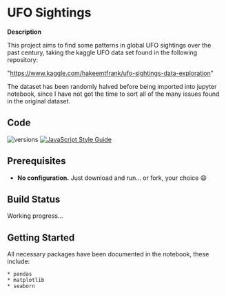 # UFO Sightings

**Description**

This project aims to find some patterns in global UFO sightings over the past century, 
taking the kaggle UFO data set found in the following repository: 

"https://www.kaggle.com/hakeemtfrank/ufo-sightings-data-exploration"

The dataset has been randomly halved before being imported into jupyter notebook, since
I have not got the time to sort all of the many issues found in the original dataset.
 
## Code

![versions](https://img.shields.io/pypi/pyversions/pybadges.svg)
[![JavaScript Style Guide](https://img.shields.io/badge/code_style-standard-brightgreen.svg)](https://standardjs.com)

## Prerequisites

- **No configuration.** Just download and run... or fork, your choice :smile:  

## Build Status

Working progress...

## Getting Started

All necessary packages have been documented in the notebook, these include: 

	* pandas
	* matplotlib
	* seaborn

